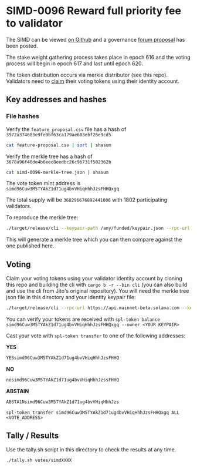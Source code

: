 # SIMD-0096 Reward full priority fee to validator

The SIMD can be viewed [on Github](https://github.com/solana-foundation/solana-improvement-documents/blob/main/proposals/0096-reward-collected-priority-fee-in-entirety.md) and a governance [forum proposal](https://forum.solana.com/t/proposal-for-enabling-the-reward-full-priority-fee-to-validator-on-solana-mainnet-beta/1456) has been posted.

The stake weight gathering process takes place in epoch 616 and the voting process will begin in epoch 617 and last until epoch 620.

The token distribution occurs via merkle distributor (see this repo). Validators need to [claim](https://github.com/laine-sa/solgov-distributor) their voting tokens using their identity account.

## Key addresses and hashes

### File hashes

Verify the `feature_proposal.csv` file has a hash of `3972a374683e9fe9bf63ca179ae603ebf26e9cd5`

```bash
cat feature-proposal.csv | sort | shasum
```

Verify the merkle tree has a hash of `3678a96f40de4b6eec8eedbc26c9b731f502362b`

```bash
cat simd-0096-merkle-tree.json | shasum
```

The vote token mint address is `simd96Cuw3M5TYAkZ1d71ug4bvVHiqHhhJzsFHHQxgq`

The total supply will be `368296676892441006` with 1802 participating validators.

To reproduce the merkle tree:

```bash
./target/release/cli --keypair-path /any/funded/keypair.json --rpc-url https://api.mainnet-beta.solana.com --mint simd96Cuw3M5TYAkZ1d71ug4bvVHiqHhhJzsFHHQxgq create-merkle-tree --csv-path ./votes/simd0096/feature-proposal.csv --merkle-tree-path simd-0096-merkle-tree-to-verify.json
```

This will generate a merkle tree which you can then compare against the one published here.

## Voting

Claim your voting tokens using your validator identity account by cloning this repo and building the cli with `cargo b -r --bin cli` (you can also build and use the cli from Jito's original repository). You will need the merkle tree json file in this directory and your identity keypair file:

```bash
./target/release/cli --rpc-url https://api.mainnet-beta.solana.com --keypair-path <YOUR KEYPAIR> --airdrop-version 0 --mint simd96Cuw3M5TYAkZ1d71ug4bvVHiqHhhJzsFHHQxgq --program-id mERKcfxMC5SqJn4Ld4BUris3WKZZ1ojjWJ3A3J5CKxv claim --merkle-tree-path ./votes/simd0096/simd-0096-merkle-tree.json
```

You can verify your tokens are received with `spl-token balance simd96Cuw3M5TYAkZ1d71ug4bvVHiqHhhJzsFHHQxgq --owner <YOUR KEYPAIR>`

Cast your vote with `spl-token transfer` to one of the following addresses:

**YES**
```bash
YESsimd96Cuw3M5TYAkZ1d71ug4bvVHiqHhhJzsFHHQ
```

**NO**
```bash
nosimd96Cuw3M5TYAkZ1d71ug4bvVHiqHhhJzssFHHQ
```

**ABSTAIN**
```bash
ABSTA1Nsimd96Cuw3M5TYAkZ1d71ug4bvVHiqHhhJzs
```

`spl-token transfer simd96Cuw3M5TYAkZ1d71ug4bvVHiqHhhJzsFHHQxgq ALL <VOTE_ADDRESS>`

## Tally / Results
Use the tally.sh script in this directory to check the results at any time.

`./tally.sh votes/simdXXXX`
